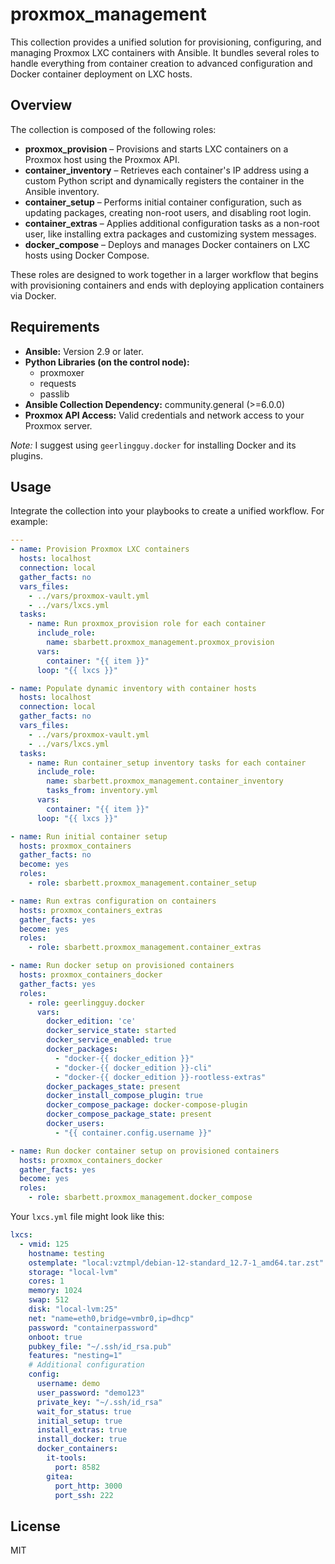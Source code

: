 # proxmox_management

This collection provides a unified solution for provisioning, configuring, and managing Proxmox LXC containers with Ansible. It bundles several roles to handle everything from container creation to advanced configuration and Docker container deployment on LXC hosts.

## Overview

The collection is composed of the following roles:

* **proxmox_provision** – Provisions and starts LXC containers on a Proxmox host using the Proxmox API.
* **container_inventory** – Retrieves each container's IP address using a custom Python script and dynamically registers the container in the Ansible inventory.
* **container_setup** – Performs initial container configuration, such as updating packages, creating non-root users, and disabling root login.
* **container_extras** – Applies additional configuration tasks as a non-root user, like installing extra packages and customizing system messages.
* **docker_compose** – Deploys and manages Docker containers on LXC hosts using Docker Compose.

These roles are designed to work together in a larger workflow that begins with provisioning containers and ends with deploying application containers via Docker.

## Requirements

* **Ansible:** Version 2.9 or later.
* **Python Libraries (on the control node):**
    - proxmoxer
    - requests
    - passlib
* **Ansible Collection Dependency:** community.general (>=6.0.0)
* **Proxmox API Access:** Valid credentials and network access to your Proxmox server.

_Note:_ I suggest using `geerlingguy.docker` for installing Docker and its plugins.

## Usage

Integrate the collection into your playbooks to create a unified workflow. For example:

```yaml
---
- name: Provision Proxmox LXC containers
  hosts: localhost
  connection: local
  gather_facts: no
  vars_files:
    - ../vars/proxmox-vault.yml
    - ../vars/lxcs.yml
  tasks:
    - name: Run proxmox_provision role for each container
      include_role:
        name: sbarbett.proxmox_management.proxmox_provision
      vars:
        container: "{{ item }}"
      loop: "{{ lxcs }}"

- name: Populate dynamic inventory with container hosts
  hosts: localhost
  connection: local
  gather_facts: no
  vars_files:
    - ../vars/proxmox-vault.yml
    - ../vars/lxcs.yml
  tasks:
    - name: Run container_setup inventory tasks for each container
      include_role:
        name: sbarbett.proxmox_management.container_inventory
        tasks_from: inventory.yml
      vars:
        container: "{{ item }}"
      loop: "{{ lxcs }}"

- name: Run initial container setup
  hosts: proxmox_containers
  gather_facts: no
  become: yes
  roles: 
    - role: sbarbett.proxmox_management.container_setup

- name: Run extras configuration on containers
  hosts: proxmox_containers_extras
  gather_facts: yes
  become: yes
  roles: 
    - role: sbarbett.proxmox_management.container_extras

- name: Run docker setup on provisioned containers
  hosts: proxmox_containers_docker
  gather_facts: yes
  roles:
    - role: geerlingguy.docker
      vars:
        docker_edition: 'ce'
        docker_service_state: started
        docker_service_enabled: true
        docker_packages:
          - "docker-{{ docker_edition }}"
          - "docker-{{ docker_edition }}-cli"
          - "docker-{{ docker_edition }}-rootless-extras"
        docker_packages_state: present
        docker_install_compose_plugin: true
        docker_compose_package: docker-compose-plugin
        docker_compose_package_state: present
        docker_users:
          - "{{ container.config.username }}"

- name: Run docker container setup on provisioned containers
  hosts: proxmox_containers_docker
  gather_facts: yes
  become: yes
  roles: 
    - role: sbarbett.proxmox_management.docker_compose
```

Your `lxcs.yml` file might look like this:

```yaml
lxcs:
  - vmid: 125
    hostname: testing
    ostemplate: "local:vztmpl/debian-12-standard_12.7-1_amd64.tar.zst"
    storage: "local-lvm"
    cores: 1
    memory: 1024
    swap: 512
    disk: "local-lvm:25"
    net: "name=eth0,bridge=vmbr0,ip=dhcp"
    password: "containerpassword"
    onboot: true
    pubkey_file: "~/.ssh/id_rsa.pub"
    features: "nesting=1"
    # Additional configuration
    config:
      username: demo
      user_password: "demo123"
      private_key: "~/.ssh/id_rsa"
      wait_for_status: true
      initial_setup: true
      install_extras: true
      install_docker: true
      docker_containers:
        it-tools:
          port: 8582
        gitea:
          port_http: 3000
          port_ssh: 222
```

## License

MIT
